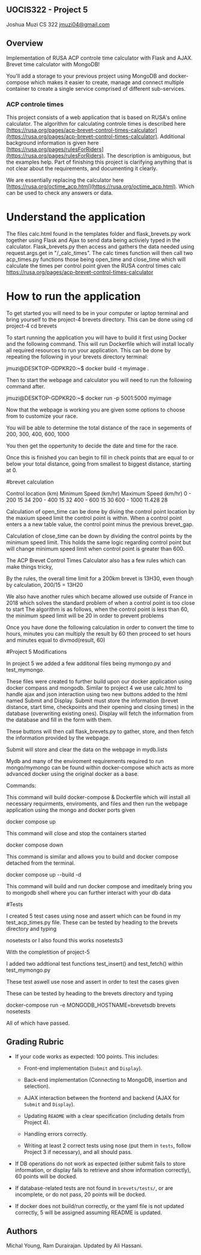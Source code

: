 ## UOCIS322 - Project 5 #

Joshua Muzi
CS 322
jmuzi04@gmail.com

## Overview

Implementation of RUSA ACP controle time calculator with Flask and AJAX.
Brevet time calculator with MongoDB!

You'll add a storage to your previous project using MongoDB and docker-compose which 
makes it easier to create, manage and connect multiple container to create a single service comprised of different sub-services.

### ACP controle times

This project consists of a web application that is based on RUSA's online calculator. The algorithm for calculating controle times is described here [https://rusa.org/pages/acp-brevet-control-times-calculator](https://rusa.org/pages/acp-brevet-control-times-calculator). Additional background information is given here [https://rusa.org/pages/rulesForRiders](https://rusa.org/pages/rulesForRiders). The description is ambiguous, but the examples help. Part of finishing this project is clarifying anything that is not clear about the requirements, and documenting it clearly. 

We are essentially replacing the calculator here [https://rusa.org/octime_acp.html](https://rusa.org/octime_acp.html). Which can be used to check any answers or data.

# Understand the application

The files calc.html found in the templates folder and flask_brevets.py work together using Flask and Ajax to send data being activiely typed in the calculator. 
Flask_brevets.py then access and gathers the data needed using request.args.get in "/_calc_times". 
The calc times function will then call two acp_times.py functions those being open_time and close_time which will calculate the times per control point given the RUSA control times calc https://rusa.org/pages/acp-brevet-control-times-calculator

# How to run the application

To get started you will need to be in your computer or laptop terminal and bring yourself to the project-4 brevets directory.
This can be done using 
cd project-4
cd brevets

To start running the application you will have to build it first using Docker and the following command. This will run Dockerfile which will install locally all required resources to run your application.
This can be done by repeating the following in your brevets directory terminal:

jmuzi@DESKTOP-GDPKR20:~$ docker build -t myimage .

Then to start the webpage and calculator you will need to run the following command after.

jmuzi@DESKTOP-GDPKR20:~$ docker run -p 5001:5000 myimage


Now that the webpage is working you are given some options to choose from to customize your race.

You will be able to determine the total distance of the race in segements of 200, 300, 400, 600, 1000

You then get the oppertunity to decide the date and time for the race.

Once this is finished you can begin to fill in check points that are equal to or below your total distance, going from smallest to biggest distance, starting at 0.

#brevet calculation 


Control location (km)	Minimum Speed (km/hr)	Maximum Speed (km/hr)
0 - 200					15						34
200 - 400				15						32
400 - 600				15						30
600 - 1000				11.428					28

Calculation of open_time can be done by diving the control point location by the
maxium speed limit the control point is within. When a control point enters a 
a new table value, the control point minus the previous brevet_gap.

Calculation of close_time can be down by dividing the control points by the minimum speed limit.
This holds the same logic regarding control point but will change minimum speed limit 
when control point is greater than 600.


The ACP Brevet Control Times Calculator also has a few rules which can make things tricky,

By the rules, the overall time limit for a 200km brevet is 13H30, even though by calculation, 200/15 = 13H20

We also have another rules which became allowed use outside of France in 2018
which solves the standard problem of when a control point is too close to start 
The algorithm is as follows, when the control point is less than 60, the minimum
speed limit will be 20 in order to prevent problems

Once you have done the following calculation in order to convert the time 
to hours, minutes you can multiply the result by 60 then proceed to
set hours and minutes equal to divmod(result, 60)




#Project 5 Modifications

In project 5 we added a few additonal files being mymongo.py and test_mymongo.

These files were created to further build upon our docker application using 
docker compass and mongodb. Similar to project 4 we use calc.html to handle ajax
and json interaction using two new buttons added to the html named Submit and Display. 
Submit must store the information (brevet distance, start time, checkpoints and their opening and closing times) in the database (overwriting existing ones). 
Display will fetch the information from the database and fill in the form with them.

These buttons will then call flask_brevets.py to gather, store, and then fetch the information provided by the webpage.

Submit will store and clear the data on the webpage in mydb.lists

Mydb and many of the enviroment requirements required to run mongo/mymongo
can be found within docker-compose which acts as more advanced docker using 
the original docker as a base.


Commands:

This command will build docker-compose & Dockerfile which will
install all necessary requirments, enviroments, and files and then 
run the webpage application using the mongo and docker ports given

docker compose up


This command will close and stop the containers started

docker compose down


This command is similar and allows you to build and docker compose detached
from the terminal.

docker compose up --build -d

This command will build and run docker compose and imeditaely bring you
to mongodb shell where you can further interact with your db data



#Tests

I created 5 test cases using nose and assert which can be found in my test_acp_times.py file.
These can be tested by heading to the brevets directory and typing 

nosetests 
or I also found this works
nosetests3



With the completition of project-5


I added two addtional test functions test_insert() and test_fetch() within test_mymongo.py

These test aswell use nose and assert in order to test the cases given

These can be tested by heading to the brevets directory and typing 

docker-compose run -e MONGODB_HOSTNAME=brevetsdb brevets nosetests


All of which have passed.



## Grading Rubric

* If your code works as expected: 100 points. This includes:
	* Front-end implementation (`Submit` and `Display`).
	
	* Back-end implementation (Connecting to MongoDB, insertion and selection).
	
	* AJAX interaction between the frontend and backend (AJAX for `Submit` and `Display`).
	
	* Updating `README` with a clear specification (including details from Project 4).
	
	* Handling errors correctly.
	
	* Writing at least 2 correct tests using nose (put them in `tests`, follow Project 3 if necessary), and all should pass.

* If DB operations do not work as expected (either submit fails to store information, or display fails to retrieve and show information correctly), 60 points will be docked.

* If database-related tests are not found in `brevets/tests/`, or are incomplete, or do not pass, 20 points will be docked.

* If docker does not build/run correctly, or the yaml file is not updated correctly, 5 will be assigned assuming README is updated.

## Authors

Michal Young, Ram Durairajan. Updated by Ali Hassani.
